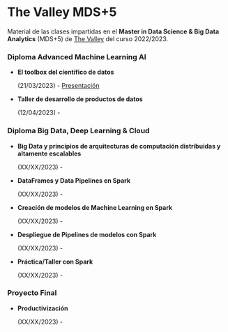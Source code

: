 # The Valley MDS+5
Material de las clases impartidas en el **Master in
Data Science & Big Data Analytics** (MDS+5) de [The Valley](https://thevalley.es/formacion/master-data-science-big-data-analytics) del curso 2022/2023.

### Diploma Advanced Machine Learning AI

- **El toolbox del científico de datos**
  
   (21/03/2023) - [Presentación](https://docs.google.com/presentation/d/1e_O8vbIxvkTHAi4A1-IlC3nnp9A0uiyr5Z8PwmkNj3w/edit?usp=sharing)


- **Taller de desarrollo de productos de datos**
   
   (12/04/2023) - 

### Diploma Big Data, Deep Learning & Cloud

- **Big Data y principios de arquitecturas de computación distribuidas y altamente escalables**

   (XX/XX/2023) - 


- **DataFrames y Data Pipelines en Spark**
  
   (XX/XX/2023) - 


- **Creación de modelos de Machine Learning en Spark**
  
   (XX/XX/2023) - 


- **Despliegue de Pipelines de modelos con Spark**
  
   (XX/XX/2023) - 


- **Práctica/Taller con Spark**
  
   (XX/XX/2023) - 

### Proyecto Final

- **Productivización**
   
   (XX/XX/2023) - 
